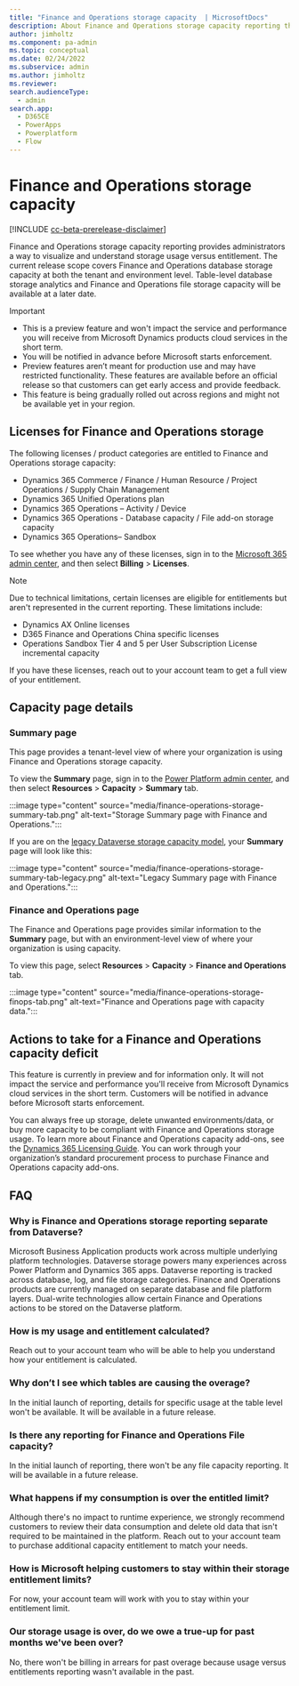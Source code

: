 ```yaml
---
title: "Finance and Operations storage capacity  | MicrosoftDocs"
description: About Finance and Operations storage capacity reporting that provides administrators way to visualize and understand storage usage vs. entitlement.
author: jimholtz
ms.component: pa-admin
ms.topic: conceptual
ms.date: 02/24/2022
ms.subservice: admin
ms.author: jimholtz 
ms.reviewer: 
search.audienceType: 
  - admin
search.app:
  - D365CE
  - PowerApps
  - Powerplatform
  - Flow
---
```

# Finance and Operations storage capacity 

[!INCLUDE [cc-beta-prerelease-disclaimer](../includes/cc-beta-prerelease-disclaimer.md)]

Finance and Operations storage capacity reporting provides administrators a way to visualize and understand storage usage versus entitlement. The current release scope covers Finance and Operations database storage capacity at both the tenant and environment level. Table-level database storage analytics and Finance and Operations file storage capacity will be available at a later date.

> [!IMPORTANT]
> - This is a preview feature and won't impact the service and performance you will receive from Microsoft Dynamics products cloud services in the short term.
> - You will be notified in advance before Microsoft starts enforcement.
> - Preview features aren’t meant for production use and may have restricted functionality. These features are available before an official release so that customers can get early access and provide feedback.
> - This feature is being gradually rolled out across regions and might not be available yet in your region.

## Licenses for Finance and Operations storage 

The following licenses / product categories are entitled to Finance and Operations storage capacity: 

- Dynamics 365 Commerce / Finance / Human Resource / Project Operations / Supply Chain Management 
- Dynamics 365 Unified Operations plan 
- Dynamics 365 Operations – Activity / Device 
- Dynamics 365 Operations - Database capacity / File add-on storage capacity 
- Dynamics 365 Operations– Sandbox 

To see whether you have any of these licenses, sign in to the [Microsoft 365 admin center](https://admin.microsoft.com/), and then select **Billing** > **Licenses**.  

> [!NOTE]
> Due to technical limitations, certain licenses are eligible for entitlements but aren't represented in the current reporting. These limitations include:
> - Dynamics AX Online licenses 
> - D365 Finance and Operations China specific licenses 
> - Operations Sandbox Tier 4 and 5 per User Subscription License incremental capacity  
> 
> If you have these licenses, reach out to your account team to get a full view of your entitlement.  

## Capacity page details 

### Summary page 

This page provides a tenant-level view of where your organization is using Finance and Operations storage capacity. 

To view the **Summary** page, sign in to the [Power Platform admin center](https://admin.powerplatform.microsoft.com), and then select **Resources** > **Capacity** > **Summary** tab. 

:::image type="content" source="media/finance-operations-storage-summary-tab.png" alt-text="Storage Summary page with Finance and Operations.":::

If you are on the [legacy Dataverse storage capacity model](legacy-capacity-storage.md), your **Summary** page will look like this:  

:::image type="content" source="media/finance-operations-storage-summary-tab-legacy.png" alt-text="Legacy Summary page with Finance and Operations.":::

### Finance and Operations page 

The Finance and Operations page provides similar information to the **Summary** page, but with an environment-level view of where your organization is using capacity. 

To view this page, select **Resources** > **Capacity** > **Finance and Operations** tab.

:::image type="content" source="media/finance-operations-storage-finops-tab.png" alt-text="Finance and Operations page with capacity data.":::

## Actions to take for a Finance and Operations capacity deficit 

This feature is currently in preview and for information only. It will not impact the service and performance you'll receive from Microsoft Dynamics cloud services in the short term. Customers will be notified in advance before Microsoft starts enforcement. 

You can always free up storage, delete unwanted environments/data, or buy more capacity to be compliant with Finance and Operations storage usage. To learn more about Finance and Operations capacity add-ons, see the [Dynamics 365 Licensing Guide](https://www.microsoft.com/licensing/product-licensing/dynamics365). You can work through your organization’s standard procurement process to purchase Finance and Operations capacity add-ons. 

## FAQ 

### Why is Finance and Operations storage reporting separate from Dataverse? 

Microsoft Business Application products work across multiple underlying platform technologies. Dataverse storage powers many experiences across Power Platform and Dynamics 365 apps.  Dataverse reporting is tracked across database, log, and file storage categories.  Finance and Operations products are currently managed on separate database and file platform layers.  Dual-write technologies allow certain Finance and Operations actions to be stored on the Dataverse platform. 

### How is my usage and entitlement calculated? 

Reach out to your account team who will be able to help you understand how your entitlement is calculated. 

### Why don’t I see which tables are causing the overage?  

In the initial launch of reporting, details for specific usage at the table level won't be available.  It will be available in a future release.  

### Is there any reporting for Finance and Operations File capacity? 

In the initial launch of reporting, there won't be any file capacity reporting. It will be available in a future release. 

### What happens if my consumption is over the entitled limit? 

Although there's no impact to runtime experience, we strongly recommend customers to review their data consumption and delete old data that isn't required to be maintained in the platform. Reach out to your account team to purchase additional capacity entitlement to match your needs. 

### How is Microsoft helping customers to stay within their storage entitlement limits? 

For now, your account team will work with you to stay within your entitlement limit.  

### Our storage usage is over, do we owe a true-up for past months we've been over? 

No, there won't be billing in arrears for past overage because usage versus entitlements reporting wasn't available in the past. 


